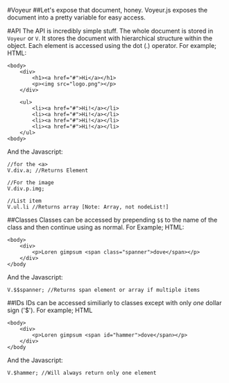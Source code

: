 #Voyeur
##Let's expose that document, honey.
Voyeur.js exposes the document into a pretty variable for easy access.

#API
The API is incredibly simple stuff. The whole document is stored in `Voyeur` or `V`. It stores the document with hierarchical structure within the object. Each element is accessed using the dot (.) operator. For example; HTML:

	<body>
		<div>
			<h1><a href="#">Hi</a></h1>
			<p><img src="logo.png"></p>
		</div>

		<ul>
			<li><a href="#">Hi!</a></li>
			<li><a href="#">Hi!</a></li>
			<li><a href="#">Hi!</a></li>
			<li><a href="#">Hi!</a></li>
		</ul>
	<body>

And the Javascript:
	
	//for the <a>
	V.div.a; //Returns Element

	//For the image
	V.div.p.img;

	//List item
	V.ul.li //Returns array [Note: Array, not nodeList!]

##Classes
Classes can be accessed by prepending `$$` to the name of the class and then continue using as normal. For Example; HTML:

	<body>
		<div>
			<p>Loren gimpsum <span class="spanner">dove</span></p>
		</div>
	</body

And the Javascript:

	V.$$spanner; //Returns span element or array if multiple items


##IDs
IDs can be accessed similiarly to classes except with only _one_ dollar sign ('$'). For example; HTML

	<body>
		<div>
			<p>Loren gimpsum <span id="hammer">dove</span></p>
		</div>
	</body

And the Javascript:

	V.$hammer; //Will always return only one element
